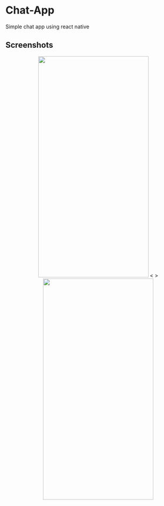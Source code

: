 # Chat-App
Simple chat app using react native


## Screenshots 
<p align="center">
  <img width="300" height="600" src="https://user-images.githubusercontent.com/17886017/27801388-c348595c-5feb-11e7-8776-21d467786919.png">
  <&nbsp>
    <img width="300" height="600" src="https://user-images.githubusercontent.com/17886017/27801410-e30d64d0-5feb-11e7-966a-b16252b6d8a1.png">
</p>


